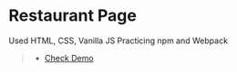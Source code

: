 # Restaurant Page
Used HTML, CSS, Vanilla JS
Practicing npm and Webpack

> - [Check Demo](https://jameshan2002.github.io/Restaurant-Page/)
